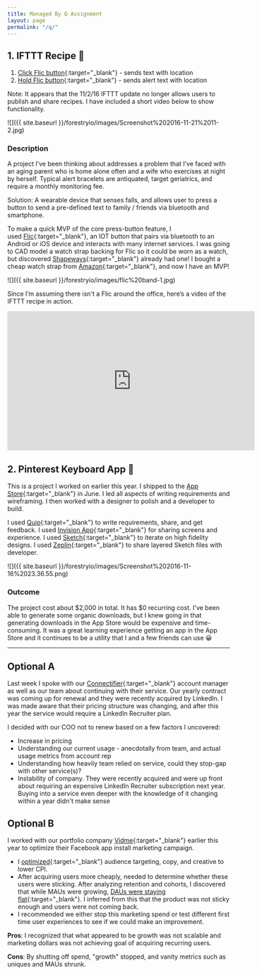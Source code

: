 ```yaml
---
title: Managed By Q Assignment
layout: page
permalink: "/q/"
---
```

## 1\. IFTTT Recipe 📱

1.  [Click Flic button](https://ifttt.com/applets/44303349d-if-you-click-flic-then-share-location-in-sms){:target="_blank"} - sends text with location
2.  [Hold Flic button](https://ifttt.com/applets/44350944d-if-you-hold-flic-then-send-an-alert-sms-with-location){:target="_blank"} - sends alert text with location

Note: It appears that the 11/2/16 IFTTT update no longer allows users to publish and share recipes. I have included a short video below to show functionality.

![]({{ site.baseurl }}/forestryio/images/Screenshot%202016-11-21%2011-2.jpg)

### Description

A project I’ve been thinking about addresses a problem that I’ve faced with an aging parent who is home alone often and a wife who exercises at night by herself. Typical alert bracelets are antiquated, target geriatrics, and require a monthly monitoring fee.

Solution: A wearable device that senses falls, and allows user to press a button to send a pre-defined text to family / friends via bluetooth and smartphone.

To make a quick MVP of the core press-button feature, I used [Flic](http://flic.io){:target="_blank"}, an IOT button that pairs via bluetooth to an Android or iOS device and interacts with many internet services. I was going to CAD model a watch strap backing for Flic so it could be worn as a watch, but discovered [Shapeways](http://shpws.me/LeuU){:target="_blank"} already had one! I bought a cheap watch strap from [Amazon](https://www.amazon.com/gp/product/B017CK4PAQ/ref=oh_aui_detailpage_o00_s00?ie=UTF8&psc=1){:target="_blank"}, and now I have an MVP!

![]({{ site.baseurl }}/forestryio/images/flic%20band-1.jpg)

Since I’m assuming there isn't a Flic around the office, here’s a video of the IFTTT recipe in action.

<iframe width="560" height="315" src="https://www.youtube.com/embed/omIZaujT7PE?rel=0" frameborder="0" allowfullscreen=""></iframe>

## 2\. Pinterest Keyboard App 📌

This is a project I worked on earlier this year. I shipped to the [App Store](http://pinkyapp.com){:target="_blank"} in June. I led all aspects of writing requirements and wireframing. I then worked with a designer to polish and a developer to build.

I used [Quip](https://quip.com/wBAaA8msyPoN){:target="_blank"} to write requirements, share, and get feedback. I used [Invision App](https://invis.io/M957BYD8V){:target="_blank"} for sharing screens and experience. I used [Sketch](https://sketch.cloud/s/RWOy/p/onboarding){:target="_blank"} to iterate on high fidelity designs. I used [Zeplin](https://scene.zeplin.io/project/56d88a9e32057a3d4cde4666){:target="_blank"} to share layered Sketch files with developer.

![]({{ site.baseurl }}/forestryio/images/Screenshot%202016-11-16%2023.36.55.png)

### Outcome

The project cost about $2,000 in total. It has $0 recurring cost. I've been able to generate some organic downloads, but I knew going in that generating downloads in the App Store would be expensive and time-consuming. It was a great learning experience getting an app in the App Store and it continues to be a utility that I and a few friends can use 😀

* * *

## Optional A

Last week I spoke with our [Connectifier](https://www.connectifier.com){:target="_blank"} account manager as well as our team about continuing with their service. Our yearly contract was coming up for renewal and they were recently acquired by LinkedIn. I was made aware that their pricing structure was changing, and after this year the service would require a LinkedIn Recruiter plan.

I decided with our COO not to renew based on a few factors I uncovered:

*   Increase in pricing
*   Understanding our current usage - anecdotally from team, and actual usage metrics from account rep
*   Understanding how heavily team relied on service, could they stop-gap with other service(s)?
*   Instability of company. They were recently acquired and were up front about requiring an expensive LinkedIn Recruiter subscription next year. Buying into a service even deeper with the knowledge of it changing within a year didn't make sense

## Optional B

I worked with our portfolio company [Vidme](http://vid.me){:target="_blank"} earlier this year to optimize their Facebook app install marketing campaign.

*   I [optimized](https://www.dropbox.com/s/tzvbh0e07j2br87/Screenshot%202016-03-14%2010.47.35.png?dl=0){:target="_blank"} audience targeting, copy, and creative to lower CPI.
*   After acquiring users more cheaply, needed to determine whether these users were sticking. After analyzing retention and cohorts, I discovered that while MAUs were growing, [DAUs were staying flat](https://www.dropbox.com/s/i1q1yr0nquqtxyl/Screenshot%202016-11-17%2022.33.51.png?dl=0){:target="_blank"}. I inferred from this that the product was not sticky enough and users were not coming back.
*   I recommended we either stop this marketing spend or test different first time user experiences to see if we could make an improvement.

**Pros**: I recognized that what appeared to be growth was not scalable and marketing dollars was not achieving goal of acquiring recurring users.

**Cons**: By shutting off spend, "growth" stopped, and vanity metrics such as uniques and MAUs shrunk.